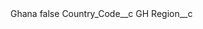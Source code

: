 <?xml version="1.0" encoding="UTF-8"?>
<CustomMetadata xmlns="http://soap.sforce.com/2006/04/metadata" xmlns:xsi="http://www.w3.org/2001/XMLSchema-instance" xmlns:xsd="http://www.w3.org/2001/XMLSchema">
    <label>Ghana</label>
    <protected>false</protected>
    <values>
        <field>Country_Code__c</field>
        <value xsi:type="xsd:string">GH</value>
    </values>
    <values>
        <field>Region__c</field>
        <value xsi:nil="true"/>
    </values>
</CustomMetadata>
